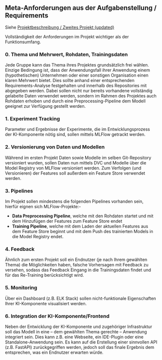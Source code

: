 ## Meta-Anforderungen aus der Aufgabenstellung / Requirements

Siehe [Projektbeschreibung / Zweites Projekt (updated)](https://moodle2.uni-leipzig.de/mod/resource/view.php?id=1856858&redirect=1)

Vollständigkeit der Anforderungen im Projekt wichtiger als der Funktionsumfang.

### 0. Thema und Mehrwert, Rohdaten, Trainingsdaten
Jede Gruppe kann das Thema ihres Projektes grundsätzlich frei wählen. Einzige
Bedingung ist, dass der Anwendungsfall ihrer Anwendung einem (hypothetischen) Unternehmen
oder einer sonstigen Organisation einen klaren Mehrwert bietet. Dies sollte anhand einer
entsprechenden Requirements-Analyse festgehalten und innerhalb des Repositories mit
abgegeben werden. Dabei sollen nicht nur bereits vorhandene vollständig gelabelte Daten
verwendet werden, sondern im Rahmen des Projektes auch Rohdaten erhoben und durch eine
Preprocessing-Pipeline dem Modell geeignet zur Verfügung gestellt werden.

### 1. Experiment Tracking
Parameter und Ergebnisse der Experimente, die im Entwicklungsprozess der KI-Komponente nötig sind, 
sollen mittels MLFlow getrackt werden.

### 2. Versionierung von Daten und Modellen
Während im ersten Projekt Daten sowie Modelle im
selben Git-Repository versioniert wurden, sollen Daten nun mittels DVC und Modelle über die
Model Registry von MLFlow versioniert werden. Zum Verfolgen (und Versionieren) der Features
soll außerdem ein Feature Store verwendet werden.

### 3. Pipelines
Im Projekt sollen mindestens die folgenden Pipelines vorhanden sein, hierfür eignen
sich MLFlow-Projekte:-
 - **Data Preprocessing Pipeline**, welche mit den Rohdaten startet und mit dem Hinzufügen
der Features zum Feature Store endet
 - **Training Pipeline**, welche mit dem Laden der aktuellen Features aus dem Feature Store
beginnt und mit dem Push des trainierten Models in die Model Registry endet.

### 4. Feedback
Ähnlich zum ersten Projekt soll ein Endnutzer (je nach Ihrem gewählten Thema) die
Möglichkeiten haben, falsche Vorhersagen mit Feedback zu versehen, sodass das Feedback
Eingang in die Trainingsdaten findet und für das Re-Training berücksichtigt wird.

### 5. Monitoring
Über ein Dashboard (z.B. ELK Stack) sollen nicht-funktionale Eigenschaften Ihrer
KI-Komponente visualisiert werden.

### 6. Integration der KI-Komponente/Frontend
Neben der Entwicklung der KI-Komponente und
zugehöriger Infrastruktur soll das Modell in eine – dem gewählten Thema gerechte – Anwendung
integriert sein. Dies kann z.B. eine Webseite, ein IDE-Plugin oder eine Standalone-Anwendung
sein. Es kann auf die Erstellung einer sinnvollen API (z.B. FastAPI) zurückgegriffen werden,
jedoch soll das finale Ergebnis dem entsprechen, was ein Endnutzer erwarten würde.